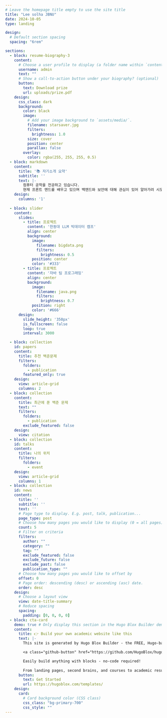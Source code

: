 ```yaml
---
# Leave the homepage title empty to use the site title
title: "Lee solha JBNU"
date: 2024-10-05
type: landing

design:
  # Default section spacing
  spacing: "6rem"

sections:
  - block: resume-biography-3
    content:
      # Choose a user profile to display (a folder name within `content/authors/`)
      username: admin
      text: ""
      # Show a call-to-action button under your biography? (optional)
      button:
        text: Download prize
        url: uploads/prize.pdf
    design:
      css_class: dark
      background:
        color: black
        image:
          # Add your image background to `assets/media/`.
          filename: starsaver.jpg
          filters:
            brightness: 1.0
          size: cover
          position: center
          parallax: false
        overlay:
          color: rgba(255, 255, 255, 0.5)
  - block: markdown
    content:
      title: '📚 자기소개 요약'
      subtitle: ''
      text: |-
        컴퓨터 공학을 전공하고 있습니다. 
        현재 프론트 엔드를 배우고 있으며 백엔드와 보안에 대해 관심이 있어 알아가려 시도하고 있습니다. 
    design:
      columns: '1'
  
  - block: slider
    content:
      slides:
        - title: 프로젝트
          content: '한동대 LLM 빅데이터 캠프'
          align: center
          background:
            image:
              filename: bigdata.png
              filters:
                brightness: 0.5
            position: center
            color: '#333'
        - title: 프로젝트
          content: '자바 팀 프로그래밍'
          align: center
          background:
            image:
              filename: java.png
              filters:
                brightness: 0.7
            position: right
            color: '#666'
      design:
        slide_height: '350px'
        is_fullscreen: false
        loop: true
        interval: 3000

  - block: collection
    id: papers
    content:
      title: 추천 백준문제
      filters:
        folders:
          - publication
        featured_only: true
    design:
      view: article-grid
      columns: 2
  - block: collection
    content:
      title: 최근에 푼 백준 문제 
      text: ""
      filters:
        folders:
          - publication
        exclude_featured: false
    design:
      view: citation
  - block: collection
    id: talks
    content:
      title: 나의 위치
      filters:
        folders:
          - event
    design:
      view: article-grid
      columns: 1
  - block: collection
    id: news
    content:
      title: ''
      subtitle: ''
      text: ''
      # Page type to display. E.g. post, talk, publication...
      page_type: post
      # Choose how many pages you would like to display (0 = all pages)
      count: 5
      # Filter on criteria
      filters:
        author: ""
        category: ""
        tag: ""
        exclude_featured: false
        exclude_future: false
        exclude_past: false
        publication_type: ""
      # Choose how many pages you would like to offset by
      offset: 0
      # Page order: descending (desc) or ascending (asc) date.
      order: desc
    design:
      # Choose a layout view
      view: date-title-summary
      # Reduce spacing
      spacing:
        padding: [0, 0, 0, 0]
  - block: cta-card
    demo: true # Only display this section in the Hugo Blox Builder demo site
    content:
      title: 👉 Build your own academic website like this
      text: |-
        This site is generated by Hugo Blox Builder - the FREE, Hugo-based open source website builder trusted by 250,000+ academics like you.

        <a class="github-button" href="https://github.com/HugoBlox/hugo-blox-builder" data-color-scheme="no-preference: light; light: light; dark: dark;" data-icon="octicon-star" data-size="large" data-show-count="true" aria-label="Star HugoBlox/hugo-blox-builder on GitHub">Star</a>

        Easily build anything with blocks - no-code required!
        
        From landing pages, second brains, and courses to academic resumés, conferences, and tech blogs.
      button:
        text: Get Started
        url: https://hugoblox.com/templates/
    design:
      card:
        # Card background color (CSS class)
        css_class: "bg-primary-700"
        css_style: ""
---
```

